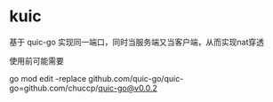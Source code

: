 # kuic
基于 quic-go 实现同一端口，同时当服务端又当客户端，从而实现nat穿透

使用前可能需要

go mod edit -replace github.com/quic-go/quic-go=github.com/chuccp/quic-go@v0.0.2